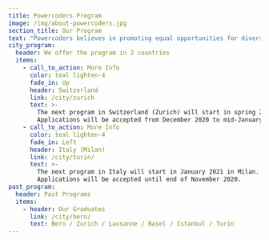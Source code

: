 ```yaml
---
title: Powercoders Program
image: /img/about-powercoders.jpg
section_title: Our Program
text: "Powercoders believes in promoting equal opportunities for diverse talents in the IT industry.\L We train women and men of diverse backgrounds to fulfil their potential in a digital future.\n\nWe offer a 3-month coding boot camp, followed by an internship. The ultimate goal of Powercoders is the permanent placement of trained refugees & migrants in IT-companies and IT-departments. \n\nThe program ist fully funded and free of charge for the selected participants.\n\n- - -\n\n## The program\n\n![](/img/powercoders_graphic_programme_mai2020_participants.png)\n\nIn order to be able to run the program, we are dependent on the support of the IT industry providing internships as well as on volunteers who either support the class teacher during school phase as IT Trainers or accompany participants during their internships as Job Coaches.\n\n- - -\n\n## Get involved as\n\n<a href=\"/participant/\" class=\"btn waves-effect waves-light pwc-red\">PARTICIPANT</a> \n<a href=\"/company/\" class=\"btn waves-effect waves-light pwc-red\">COMPANY</a> \n<a href=\"/volunteer/\" class=\"btn waves-effect waves-light pwc-red\">JOB COACH</a> \n<a href=\"/volunteer/\" class=\"btn waves-effect waves-light pwc-red\">IT TRAINER</a>"
city_program:
  header: We offer the program in 2 countries
  items:
    - call_to_action: More Info
      color: teal lighten-4
      fade_in: Up
      header: Switzerland
      link: /city/zurich
      text: >-
        The next program in Switzerland (Zurich) will start in spring 2021.
        Applications will be accepted from December 2020 to mid-January 2021.
    - call_to_action: More Info
      color: teal lighten-4
      fade_in: Left
      header: Italy (Milan)
      link: /city/turin/
      text: >-
        The next program in Italy will start in January 2021 in Milan.
        Applications will be accepted until end of November 2020.
past_program:
  header: Past Programs
  items:
    - header: Our Graduates
      link: /city/bern/
      text: Bern / Zurich / Lausanne / Basel / Istanbul / Turin
---
```



